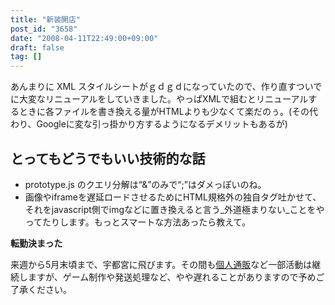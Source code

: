 ```yaml
---
title: "新装開店"
post_id: "3658"
date: "2008-04-11T22:49:00+09:00"
draft: false
tag: []
---
```


あんまりに XML スタイルシートがｇｄｇｄになっていたので、作り直すついでに大変なリニューアルをしていきました。やっぱXMLで組むとリニューアルするときに各ファイルを書き換える量がHTMLよりも少なくて楽だのぅ。(その代わり、Googleに変な引っ掛かり方するようになるデメリットもあるが)

## とってもどうでもいい技術的な話

* prototype.js のクエリ分解は“&”のみで“;”はダメっぽいのね。
* 画像やiframeを遅延ロードさせるためにHTML規格外の独自タグ吐かせて、それをjavascript側でimgなどに置き換えると言う_外道極まりない_ことをやってたりします。もっとスマートな方法あったら教えて。

**転勤決まった** 

来週から5月末頃まで、宇都宮に飛びます。その間も[個人通販](http://e.danmaq.com/)など一部活動は継続しますが、ゲーム制作や発送処理など、やや遅れることがありますので予めご了承ください。
